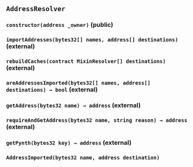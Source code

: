 ## `AddressResolver`

### `constructor(address _owner)` (public)

### `importAddresses(bytes32[] names, address[] destinations)` (external)

### `rebuildCaches(contract MixinResolver[] destinations)` (external)

### `areAddressesImported(bytes32[] names, address[] destinations) → bool` (external)

### `getAddress(bytes32 name) → address` (external)

### `requireAndGetAddress(bytes32 name, string reason) → address` (external)

### `getPynth(bytes32 key) → address` (external)

### `AddressImported(bytes32 name, address destination)`
